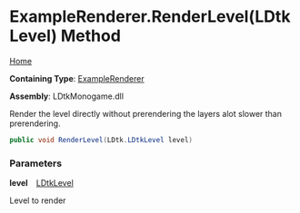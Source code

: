 # ExampleRenderer\.RenderLevel\(LDtkLevel\) Method

[Home](../../../../README.md)

**Containing Type**: [ExampleRenderer](../README.md)

**Assembly**: LDtkMonogame\.dll

  
 Render the level directly without prerendering the layers alot slower than prerendering\. 

```csharp
public void RenderLevel(LDtk.LDtkLevel level)
```

### Parameters

**level** &ensp; [LDtkLevel](../../../LDtkLevel/README.md)

Level to render
